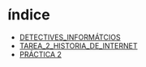 # índice
* [DETECTIVES_INFORMÁTCIOS](data/detectices_informáticos.md)
* [TAREA_2_HISTORIA_DE_INTERNET](data/detectivos:informáticos/tarea_2_historia_de_internet.md)
* [PRÁCTICA 2](http://a.com)
